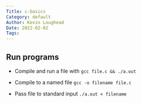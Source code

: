 ```yaml
---
Title: c-basics
Category: default
Author: Kevin Loughead
Date: 2022-02-02
Tags:
---
```


## Run programs
- Compile and run a file with `gcc file.c && ./a.out`
- Compile to a named file `gcc -o filename file.c`

- Pass file to standard input `./a.out < filename`